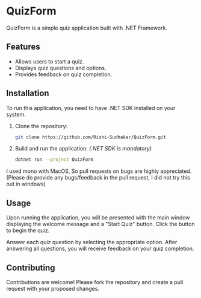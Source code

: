 
# QuizForm

QuizForm is a simple quiz application built with .NET Framework.

## Features

- Allows users to start a quiz.
- Displays quiz questions and options.
- Provides feedback on quiz completion.

## Installation

To run this application, you need to have .NET SDK installed on your system.

1. Clone the repository:

   ```bash
   git clone https://github.com/Rishi-Sudhakar/QuizForm.git
   ```

2. Build and run the application: _*(.NET SDK is mandatory)*_

   ```bash
   dotnet run --project QuizForm
   ```

I used mono with MacOS, So pull requests on bugs are highly appreciated. (Please do provide any bugs/feedback in the pull request, I did not try this out in windows)

## Usage

Upon running the application, you will be presented with the main window displaying the welcome message and a "Start Quiz" button. Click the button to begin the quiz.

Answer each quiz question by selecting the appropriate option. After answering all questions, you will receive feedback on your quiz completion.

## Contributing

Contributions are welcome! Please fork the repository and create a pull request with your proposed changes.
